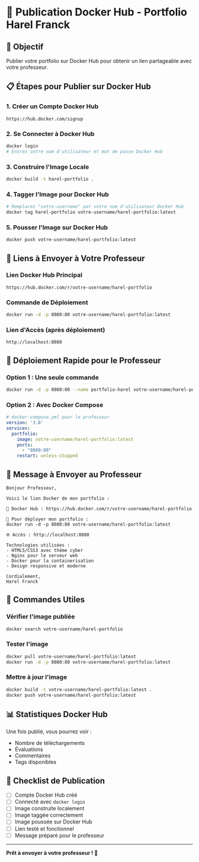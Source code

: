 # 🐳 Publication Docker Hub - Portfolio Harel Franck

## 🎯 Objectif
Publier votre portfolio sur Docker Hub pour obtenir un lien partageable avec votre professeur.

## 📋 Étapes pour Publier sur Docker Hub

### 1. Créer un Compte Docker Hub
```
https://hub.docker.com/signup
```

### 2. Se Connecter à Docker Hub
```bash
docker login
# Entrez votre nom d'utilisateur et mot de passe Docker Hub
```

### 3. Construire l'Image Locale
```bash
docker build -t harel-portfolio .
```

### 4. Tagger l'Image pour Docker Hub
```bash
# Remplacez "votre-username" par votre nom d'utilisateur Docker Hub
docker tag harel-portfolio votre-username/harel-portfolio:latest
```

### 5. Pousser l'Image sur Docker Hub
```bash
docker push votre-username/harel-portfolio:latest
```

## 🔗 Liens à Envoyer à Votre Professeur

### Lien Docker Hub Principal
```
https://hub.docker.com/r/votre-username/harel-portfolio
```

### Commande de Déploiement
```bash
docker run -d -p 8080:80 votre-username/harel-portfolio:latest
```

### Lien d'Accès (après déploiement)
```
http://localhost:8080
```

## 🚀 Déploiement Rapide pour le Professeur

### Option 1 : Une seule commande
```bash
docker run -d -p 8080:80 --name portfolio-harel votre-username/harel-portfolio:latest
```

### Option 2 : Avec Docker Compose
```yaml
# docker-compose.yml pour le professeur
version: '3.8'
services:
  portfolio:
    image: votre-username/harel-portfolio:latest
    ports:
      - "8080:80"
    restart: unless-stopped
```

## 📧 Message à Envoyer au Professeur

```
Bonjour Professeur,

Voici le lien Docker de mon portfolio :

🐳 Docker Hub : https://hub.docker.com/r/votre-username/harel-portfolio

🚀 Pour déployer mon portfolio :
docker run -d -p 8080:80 votre-username/harel-portfolio:latest

🌐 Accès : http://localhost:8080

Technologies utilisées :
- HTML5/CSS3 avec thème cyber
- Nginx pour le serveur web
- Docker pour la containerisation
- Design responsive et moderne

Cordialement,
Harel Franck
```

## 🔧 Commandes Utiles

### Vérifier l'image publiée
```bash
docker search votre-username/harel-portfolio
```

### Tester l'image
```bash
docker pull votre-username/harel-portfolio:latest
docker run -d -p 8080:80 votre-username/harel-portfolio:latest
```

### Mettre à jour l'image
```bash
docker build -t votre-username/harel-portfolio:latest .
docker push votre-username/harel-portfolio:latest
```

## 📊 Statistiques Docker Hub

Une fois publié, vous pourrez voir :
- Nombre de téléchargements
- Évaluations
- Commentaires
- Tags disponibles

## 🎯 Checklist de Publication

- [ ] Compte Docker Hub créé
- [ ] Connecté avec `docker login`
- [ ] Image construite localement
- [ ] Image taggée correctement
- [ ] Image poussée sur Docker Hub
- [ ] Lien testé et fonctionnel
- [ ] Message préparé pour le professeur

---

**Prêt à envoyer à votre professeur ! 🚀** 